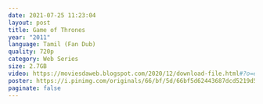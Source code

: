 ```yaml
---
date: 2021-07-25 11:23:04
layout: post
title: Game of Thrones
year: "2011"
language: Tamil (Fan Dub)
quality: 720p
category: Web Series
size: 2.7GB
video: https://moviesdaweb.blogspot.com/2020/12/download-file.html#?o=ef9ef3c90200434f84791d60c1c03c5f515229f376a36ab1e7747b171f33766447af40b39676d86895972fc3ce0921894b67f47d051ad31cd8b2b7614085a41d69a40d34fbba87b86f8685a48594f22ec80aedcf478d4b3c2deaad7e639edcd2353d560484fc86a2b50fb7b4cddcf7eafddad95a3d6f8e7b281a4355311a2b7eeb92bcfe56f538f5fca851b693c2e1c7d107f8d0b4a55982
poster: https://i.pinimg.com/originals/66/bf/5d/66bf5d62443687dcd5219d5a422db089.jpg
paginate: false
---
```

